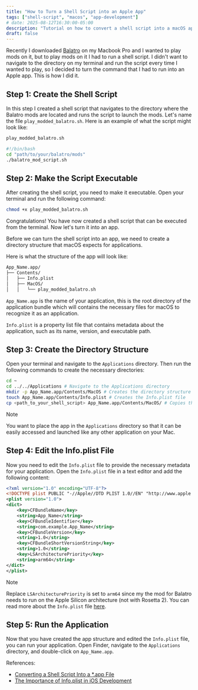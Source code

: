 ```yaml
---
title: "How to Turn a Shell Script into an Apple App"
tags: ["shell-script", "macos", "app-development"]
# date: 2025-08-12T16:30:00-05:00
description: "Tutorial on how to convert a shell script into a macOS application."
draft: false
---
```


Recently I downloaded [Balatro](https://www.playbalatro.com/) on my Macbook Pro and I wanted to play mods on it, but to play mods on it I had to run a shell script. I didn't want to navigate to the directory on my terminal and run the script every time I wanted to play, so I decided to turn the command that I had to run into an Apple app. This is how I did it.

## Step 1: Create the Shell Script

In this step I created a shell script that navigates to the directory where the Balatro mods are located and runs the script to launch the mods. Let's name the file `play_modded_balatro.sh`. Here is an example of what the script might look like:

```bash
play_modded_balatro.sh

#!/bin/bash
cd "path/to/your/balatro/mods"
./balatro_mod_script.sh
```

## Step 2: Make the Script Executable

After creating the shell script, you need to make it executable. Open your terminal and run the following command:

```bash
chmod +x play_modded_balatro.sh
```

Congratulations! You have now created a shell script that can be executed from the terminal. Now let's turn it into an app.

Before we can turn the shell script into an app, we need to create a directory structure that macOS expects for applications.

Here is what the structure of the app will look like:

```bash
App_Name.app/
├── Contents/
│   ├── Info.plist
│   ├── MacOS/
│   │   └── play_modded_balatro.sh
```

`App_Name.app` is the name of your application, this is the root directory of the application bundle which will contains the necessary files for macOS to recognize it as an application.

`Info.plist` is a property list file that contains metadata about the application, such as its name, version, and executable path.


## Step 3: Create the Directory Structure
Open your terminal and navigate to the `Applications` directory. Then run the following commands to create the necessary directories:

```bash
cd ~
cd ../../Applications # Navigate to the Applications directory
mkdir -p App_Name.app/Contents/MacOS # Creates the directory structure for the app
touch App_Name.app/Contents/Info.plist # Creates the Info.plist file
cp <path_to_your_shell_script> App_Name.app/Contents/MacOS/ # Copies the shell script to the MacOS directory
```

> [!NOTE]
> You want to place the app in the `Applications` directory so that it can be easily accessed and launched like any other application on your Mac.

## Step 4: Edit the Info.plist File
Now you need to edit the `Info.plist` file to provide the necessary metadata for your application. Open the `Info.plist` file in a text editor and add the following content:

```xml
<?xml version="1.0" encoding="UTF-8"?>
<!DOCTYPE plist PUBLIC "-//Apple//DTD PLIST 1.0//EN" "http://www.apple.com/DTDs/PropertyList-1.0.dtd">
<plist version="1.0">
<dict>
    <key>CFBundleName</key>
    <string>App_Name</string>
    <key>CFBundleIdentifier</key>
    <string>com.example.App_Name</string>
    <key>CFBundleVersion</key>
    <string>1.0</string>
    <key>CFBundleShortVersionString</key>
    <string>1.0</string>
    <key>LSArchitecturePriority</key>
    <string>arm64</string>
</dict>
</plist>
```
> [!NOTE]
> Replace `LSArchitecturePriority` is set to `arm64` since my the mod for Balatro needs to run on the Apple Silicon architecture (not with Rosetta 2). You can read more about the `Info.plist` file [here](https://developer.apple.com/documentation/bundleresources/information-property-list).


## Step 5: Run the Application
Now that you have created the app structure and edited the `Info.plist` file, you can run your application. Open Finder, navigate to the `Applications` directory, and double-click on `App_Name.app`. 


References:
- [Converting a Shell Script Into a *.app File](https://stackoverflow.com/questions/30792569/converting-a-shell-script-into-a-app-file#:~:text=Where%20the%20file,MyScript)
- [The Importance of Info.plist in iOS Development](https://medium.com/@kalidoss.shanmugam/the-importance-of-info-plist-in-ios-development-fa76c238a243)